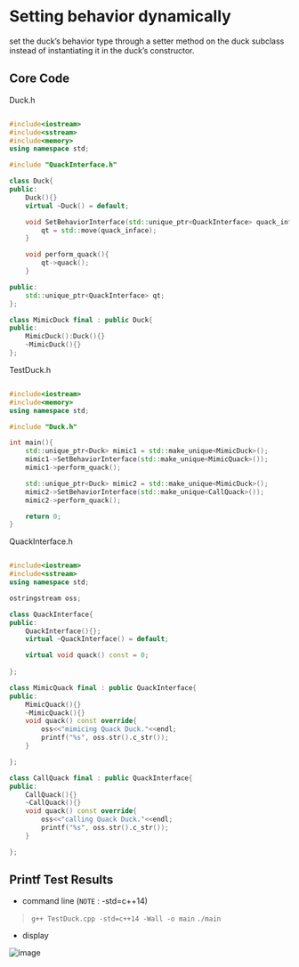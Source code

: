 # Setting behavior dynamically
set the duck’s behavior type through a setter method on the duck subclass instead of instantiating it in the duck’s constructor.

## Core Code
Duck.h
```hpp

#include<iostream>
#include<sstream>
#include<memory>
using namespace std;

#include "QuackInterface.h"

class Duck{
public:
	Duck(){}
	virtual ~Duck() = default;

	void SetBehaviorInterface(std::unique_ptr<QuackInterface> quack_inface){
		qt = std::move(quack_inface);
	}

	void perform_quack(){
		qt->quack();
	}

public:
	std::unique_ptr<QuackInterface> qt;
};

class MimicDuck final : public Duck{
public:
	MimicDuck():Duck(){}
	~MimicDuck(){}
};

```

TestDuck.h
```cpp

#include<iostream>
#include<memory>
using namespace std;

#include "Duck.h"

int main(){
	std::unique_ptr<Duck> mimic1 = std::make_unique<MimicDuck>();
	mimic1->SetBehaviorInterface(std::make_unique<MimicQuack>());
	mimic1->perform_quack();

	std::unique_ptr<Duck> mimic2 = std::make_unique<MimicDuck>();
	mimic2->SetBehaviorInterface(std::make_unique<CallQuack>());
	mimic2->perform_quack();

	return 0;
}

```

QuackInterface.h
```hpp

#include<iostream>
#include<sstream>
using namespace std;

ostringstream oss;

class QuackInterface{
public:
	QuackInterface(){};
	virtual ~QuackInterface() = default;

	virtual void quack() const = 0;
	
};

class MimicQuack final : public QuackInterface{
public:
	MimicQuack(){}
	~MimicQuack(){}
	void quack() const override{
		oss<<"mimicing Quack Duck."<<endl;
		printf("%s", oss.str().c_str());
	}

};

class CallQuack final : public QuackInterface{
public:
	CallQuack(){}
	~CallQuack(){}
	void quack() const override{
		oss<<"calling Quack Duck."<<endl;
		printf("%s", oss.str().c_str());
	}

};

```
## Printf Test Results
* command line (`NOTE` : -std=c++14)
> `g++ TestDuck.cpp -std=c++14 -Wall -o main`
>  `./main`

* display <br>

![image](https://user-images.githubusercontent.com/31394900/120362969-39338b00-c33e-11eb-95a6-1cef844da833.png)

